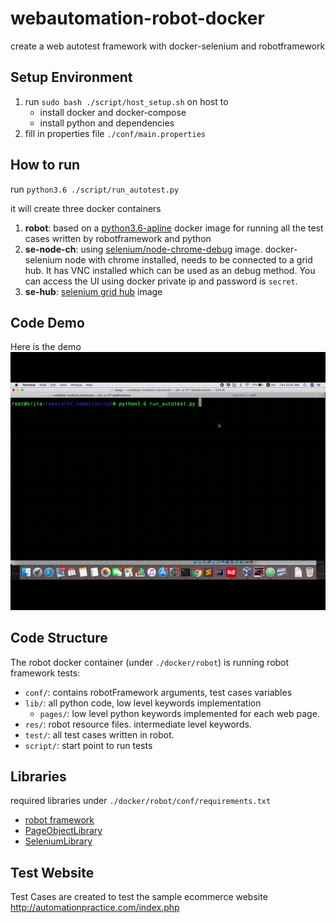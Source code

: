 # webautomation-robot-docker
create a web autotest framework with docker-selenium and robotframework
## Setup Environment
1. run `sudo bash ./script/host_setup.sh` on host to
    - install docker and docker-compose
    - install python and dependencies
2. fill in properties file `./conf/main.properties`

## How to run
run `python3.6 ./script/run_autotest.py`

it will create three docker containers

1. **robot**: based on a [python3.6-apline](https://github.com/docker-library/python/tree/0b1fb9529c79ea85b8c80ff3dd85a32a935b0346/3.6/alpine3.10) docker image for running all the test cases written by robotframework and python
2. **se-node-ch**: using [selenium/node-chrome-debug](https://github.com/SeleniumHQ/docker-selenium/tree/master/StandaloneChromeDebug) image. docker-selenium node with chrome installed, needs to be connected to a grid hub. It has VNC installed which can be used as an debug method. You can access the UI using docker private ip and password is `secret`. 
3. **se-hub**: [selenium grid hub](https://github.com/SeleniumHQ/docker-selenium/tree/master/Hub) image

## Code Demo
Here is the demo
![](demo/demo.gif)

## Code Structure 
The robot docker container (under `./docker/robot`) is running robot framework tests:
- `conf/`: contains robotFramework arguments, test cases variables
- `lib/`: all python code, low level keywords implementation
    - `pages/`: low level python keywords implemented for each web page.
- `res/`: robot resource files. intermediate level keywords.
- `test/`: all test cases written in robot.
- `script/`: start point to run tests

## Libraries 
required libraries under `./docker/robot/conf/requirements.txt`
- [robot framework](https://github.com/robotframework/robotframework)
- [PageObjectLibrary](https://github.com/boakley/robotframework-pageobjectlibrary)
- [SeleniumLibrary](https://github.com/robotframework/SeleniumLibrary)

## Test Website
Test Cases are created to test the sample ecommerce website
http://automationpractice.com/index.php
